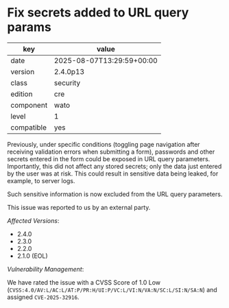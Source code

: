 [//]: # (werk v2)
# Fix secrets added to URL query params

key        | value
---------- | ---
date       | 2025-08-07T13:29:59+00:00
version    | 2.4.0p13
class      | security
edition    | cre
component  | wato
level      | 1
compatible | yes

Previously, under specific conditions (toggling page navigation after receiving validation errors when submitting a form), passwords and other secrets entered in the form could be exposed in URL query parameters.
Importantly, this did not affect any stored secrets; only the data just entered by the user was at risk.
This could result in sensitive data being leaked, for example, to server logs.

Such sensitive information is now excluded from the URL query parameters.

This issue was reported to us by an external party.

*Affected Versions*:

* 2.4.0
* 2.3.0
* 2.2.0
* 2.1.0 (EOL)

*Vulnerability Management*:

We have rated the issue with a CVSS Score of 1.0 Low (`CVSS:4.0/AV:L/AC:L/AT:P/PR:H/UI:P/VC:L/VI:N/VA:N/SC:L/SI:N/SA:N`) and assigned `CVE-2025-32916`.
